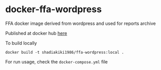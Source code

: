 # docker-ffa-wordpress
FFA docker image derived from wordpress and used for reports archive

Published at docker hub [here](https://hub.docker.com/r/shadiakiki1986/ffa-wordpress/)

To build locally
```
docker build -t shadiakiki1986/ffa-wordpress:local .
```

For run usage, check the `docker-compose.yml` file
